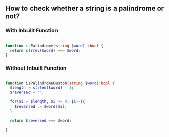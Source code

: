 ## How to check whether a string is a palindrome or not?

### With Inbuilt Function

```php

function isPalindrome(string $word) :bool {
  return strrev($word) === $word;
}

```

### Without Inbuilt Function

```php

function isPalindromeCustom(string $word):bool {
  $length = strlen($word) - 1;
  $reversed = '';

  for($i = $length; $i >= 0; $i--){
    $reversed .= $word[$i];
  }
  
  return $reversed === $word;
  
}

```